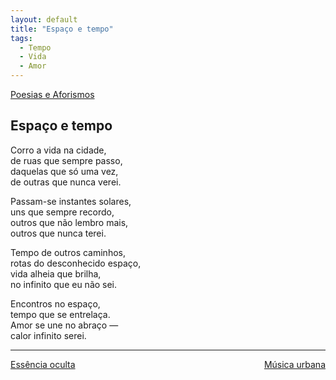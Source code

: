 ```yaml
---
layout: default
title: "Espaço e tempo"
tags:
  - Tempo
  - Vida
  - Amor
--- 
```




[Poesias e Aforismos](./)

## Espaço e tempo

Corro a vida na cidade,  
de ruas que sempre passo,  
daquelas que só uma vez,  
de outras que nunca verei.

Passam-se instantes solares,  
uns que sempre recordo,  
outros que não lembro mais,  
outros que nunca terei.

Tempo de outros caminhos,  
rotas do desconhecido espaço,  
vida alheia que brilha,  
no infinito que eu não sei.

Encontros no espaço,  
tempo que se entrelaça.  
Amor se une no abraço —  
calor infinito serei.

---

<div style="display: flex; justify-content: space-between;">
  <a href="./essencia-oculta.html">Essência oculta</a>
  <a href="./musica-urbana.html">Música urbana</a>
</div>
